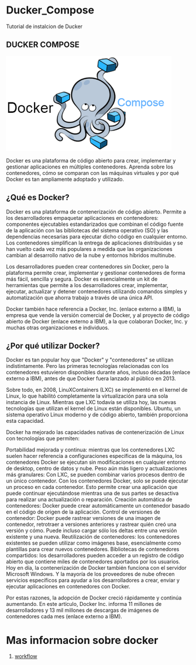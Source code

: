 # Ducker_Compose
Tutorial de instalcion de Ducker


## DUCKER COMPOSE 

![Logo](img/docker-compose-logo.png)


Docker es una plataforma de código abierto para crear, implementar y gestionar aplicaciones en múltiples contenedores. Aprenda sobre los contenedores, cómo se comparan con las máquinas virtuales y por qué Docker es tan ampliamente adoptado y utilizado.

## __¿Qué es Docker?__
Docker es una plataforma de contenerización de código abierto. Permite a los desarrolladores empaquetar aplicaciones en contenedores: componentes ejecutables estandarizados que combinan el código fuente de la aplicación con las bibliotecas del sistema operativo (SO) y las dependencias necesarias para ejecutar dicho código en cualquier entorno. Los contenedores simplifican la entrega de aplicaciones distribuidas y se han vuelto cada vez más populares a medida que las organizaciones cambian al desarrollo nativo de la nube y entornos híbridos multinube.

Los desarrolladores pueden crear contenedores sin Docker, pero la plataforma permite crear, implementar y gestionar contenedores de forma más fácil, sencilla y segura. Docker es esencialmente un kit de herramientas que permite a los desarrolladores crear, implementar, ejecutar, actualizar y detener contenedores utilizando comandos simples y automatización que ahorra trabajo a través de una única API.

Docker también hace referencia a Docker, Inc. (enlace externo a IBM), la empresa que vende la versión comercial de Docker, y al proyecto de código abierto de Docker (enlace externo a IBM), a la que colaboran Docker, Inc. y muchas otras organizaciones e individuos.


## __¿Por qué utilizar Docker?__
Docker es tan popular hoy que "Docker" y "contenedores" se utilizan indistintamente. Pero las primeras tecnologías relacionadas con los contenedores estuvieron disponibles durante años, incluso décadas (enlace externo a IBM), antes de que Docker fuera lanzado al público en 2013.

Sobre todo, en 2008, LinuXContainers (LXC) se implementó en el kernel de Linux, lo que habilitó completamente la virtualización para una sola instancia de Linux. Mientras que LXC todavía se utiliza hoy, las nuevas tecnologías que utilizan el kernel de Linux están disponibles. Ubuntu, un sistema operativo Linux moderno y de código abierto, también proporciona esta capacidad.

Docker ha mejorado las capacidades nativas de contenerización de Linux con tecnologías que permiten:

Portabilidad mejorada y continua: mientras que los contenedores LXC suelen hacer referencia a configuraciones específicas de la máquina, los contenedores Docker se ejecutan sin modificaciones en cualquier entorno de desktop, centro de datos y nube.
Peso aún más ligero y actualizaciones más granulares: Con LXC, se pueden combinar varios procesos dentro de un único contenedor. Con los contenedores Docker, solo se puede ejecutar un proceso en cada contenedor. Esto permite crear una aplicación que puede continuar ejecutándose mientras una de sus partes se desactiva para realizar una actualización o reparación.
Creación automática de contenedores: Docker puede crear automáticamente un contenedor basado en el código de origen de la aplicación.
Control de versiones de contenedor: Docker puede rastrear versiones de una imagen de contenedor, retrotraer a versiones anteriores y rastrear quién creó una versión y cómo. Puede incluso cargar sólo los deltas entre una versión existente y una nueva.
Reutilización de contenedores: los contenedores existentes se pueden utilizar como imágenes base, esencialmente como plantillas para crear nuevos contenedores.
Bibliotecas de contenedores compartidos: los desarrolladores pueden acceder a un registro de código abierto que contiene miles de contenedores aportados por los usuarios.
Hoy en día, la contenerización de Docker también funciona con el servidor Microsoft Windows. Y la mayoría de los proveedores de nube ofrecen servicios específicos para ayudar a los desarrolladores a crear, enviar y ejecutar aplicaciones en contenedores con Docker.

Por estas razones, la adopción de Docker creció rápidamente y continúa aumentando. En este artículo, Docker Inc. informa 11 millones de desarrolladores y 13 mil millones de descargas de imágenes de contenedores cada mes (enlace externo a IBM).


# Mas informacion sobre docker

1. [workflow][workflow]

[Workflow]:https://github.com/LuisKrlos27/Ducker_Compose/tree/main/Workflow